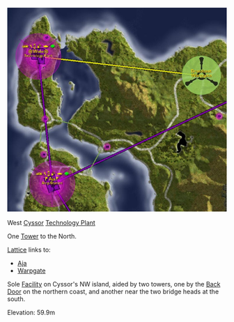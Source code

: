 ![](../images/Wele_Map.jpg "Wele_Map.jpg")

West [Cyssor](../locations/Cyssor.md)
[Technology Plant](../locations/Technology_Plant.md)

One [Tower](../locations/Towers.md) to the North.

[Lattice](../terminology/Lattice.md) links to:

- [Aja](Aja.md)
- [Warpgate](../locations/Warpgate.md)

Sole [Facility](../locations/Facilities.md) on Cyssor's NW island, aided by two
towers, one by the [Back Door](../locations/Back_Door.md) on the northern coast,
and another near the two bridge heads at the south.

Elevation: 59.9m
